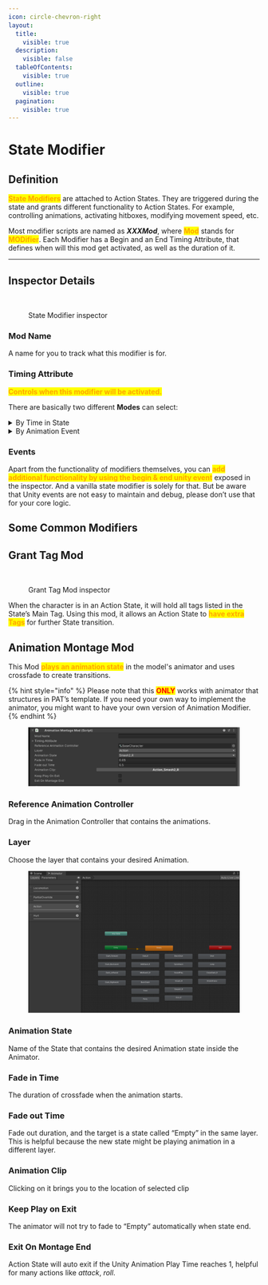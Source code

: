 ```yaml
---
icon: circle-chevron-right
layout:
  title:
    visible: true
  description:
    visible: false
  tableOfContents:
    visible: true
  outline:
    visible: true
  pagination:
    visible: true
---
```


# State Modifier

## Definition

<mark style="color:orange;">**State Modifiers**</mark> are attached to Action States. They are triggered during the state and grants different functionality to Action States. For example, controlling animations, activating hitboxes, modifying movement speed, etc.&#x20;

Most modifier scripts are named as _**XXXMod**_, where <mark style="color:orange;">**Mod**</mark> stands for <mark style="color:orange;">**MODifier**</mark>. Each Modifier has a Begin and an End Timing Attribute, that defines when will this mod get activated, as well as the duration of it.

***

## Inspector Details

<figure><img src="https://lh7-rt.googleusercontent.com/docsz/AD_4nXfJHgu82STMVeajloMlYkejVXe7lKRJ7aoo5KXf1YRVYpuCvVazGJH3OTYHSdUV6TRtVnZwd59ig-clyJNm-aldzQ2kxuFa--xHXBb2SaA-JCIqfT3J9tRgL1Ua8dT87dJrHLGfUqNARC-oVloIHAOEWbIV?key=wjgYipemgHjXa5pb_ZH-6A" alt=""><figcaption><p>State Modifier inspector</p></figcaption></figure>

### Mod Name

A name for you to track what this modifier is for.

### Timing Attribute

<mark style="color:orange;">**Controls when this modifier will be activated.**</mark>&#x20;

There are basically two different **Modes** can select:

<details>

<summary>By Time in State</summary>

An Action State will <mark style="color:orange;">**count the time**</mark> after it is entered.&#x20;

Modifiers in this mode will be **triggered on Begin Time and** **stop functioning after End Time**.

* _Begin Time of -1 means the modifier will be triggered as soon as the State is entered._&#x20;
* _End Time of -1 means the modifier will not be turned off until the State is exited._

</details>

<details>

<summary>By Animation Event</summary>

You may add Trigger Animation Events to any animation clip through Unity. You must input an index to it in the inspector.&#x20;

Modifiers in this mode will **be triggered when the animation attached to the current state has passed Begin Index and** will **end on End Index**.&#x20;

_<mark style="color:yellow;">Please align indexes in increasing order for proper functioning. Note that Action States must have an animation for modifiers using this mode.</mark>_

* _Begin Index of -1 means the modifier will be triggered as soon as the State is entered._&#x20;

<!---->

* _End Index of -1 means the modifier will not be turned off until the State is exited._

</details>

### Events

Apart from the functionality of modifiers themselves, you can <mark style="color:orange;">**add additional functionality by using the begin & end unity event**</mark> exposed in the inspector. And a vanilla state modifier is solely for that. But be aware that Unity events are not easy to maintain and debug, please don’t use that for your core logic.

## Some Common Modifiers

## Grant Tag Mod

<figure><img src="https://lh7-rt.googleusercontent.com/docsz/AD_4nXc3Ye_P4ij_0BBCm18YbYsIqGRLKaW8lDMNgw582DmXSGT2G9-og16aaiRFEMWUKL4CbOmDeRKDPLuCfAr3n9T8ec2AlJ7OT2wqbawXccdxHX2fNJA6FMt8hwm5mmYz8hdOXBudldeScrEI7v0uu1MxV7hk?key=wjgYipemgHjXa5pb_ZH-6A" alt=""><figcaption><p>Grant Tag Mod inspector</p></figcaption></figure>

When the character is in an Action State, it will hold all tags listed in the State’s Main Tag. Using this mod, it allows an Action State to <mark style="color:orange;">**have extra Tags**</mark> for further State transition.

## Animation Montage Mod

This Mod <mark style="color:orange;">**plays an animation state**</mark> in the model's animator and uses crossfade to create transitions.&#x20;

{% hint style="info" %}
Please note that this <mark style="color:red;">**ONLY**</mark> works with animator that structures in PAT’s template. If you need your own way to implement the animator, you might want to have your own version of Animation Modifier.
{% endhint %}

<figure><img src="../../.gitbook/assets/image (5).png" alt=""><figcaption></figcaption></figure>

### **Reference Animation Controller** <a href="#state-name" id="state-name"></a>

Drag in the Animation Controller that contains the animations.

### Layer

Choose the layer that contains your desired Animation.

<figure><img src="../../.gitbook/assets/image (6).png" alt=""><figcaption></figcaption></figure>

### **Animation State** <a href="#state-name" id="state-name"></a>

Name of the State that contains the desired Animation state inside the Animator.

### **Fade in Time**

The duration of crossfade when the animation starts.

### **Fade out Time**

Fade out duration, and the target is a state called “Empty” in the same layer. This is helpful because the new state might be playing animation in a different layer.

### Animation Clip

Clicking on it brings you to the location of selected clip

### **Keep Play on Exit**

The animator will not try to fade to “Empty” automatically when state end.

### **Exit On Montage End**

Action State will auto exit if the Unity Animation Play Time reaches 1, helpful for many actions like _attack_, _roll_.





